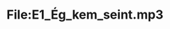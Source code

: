---
title: File:E1_Ég_kem_seint.mp3
recording of: Ég kem seint.
reading speed: slow
speaker: E
license: CC0
---